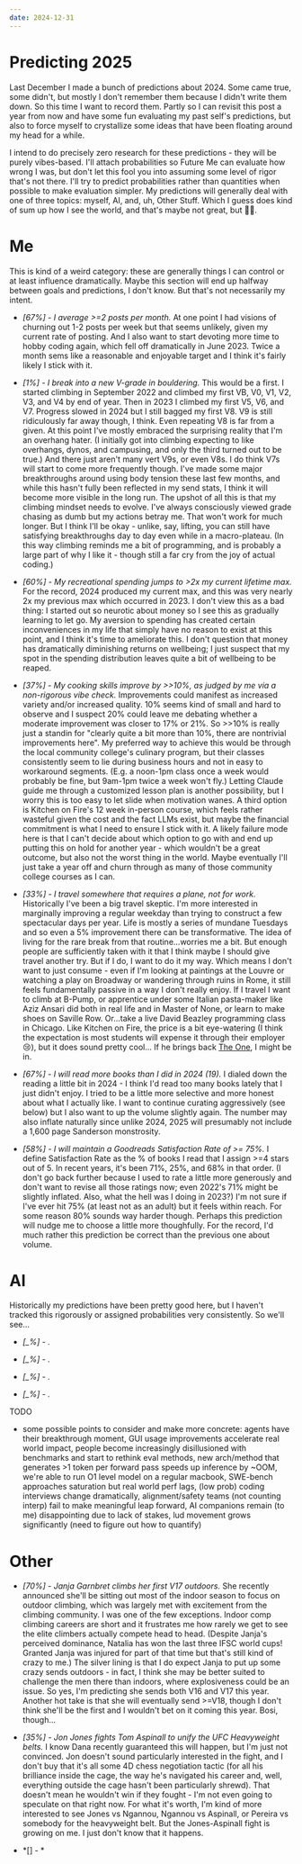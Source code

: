 ```yaml
---
date: 2024-12-31
---
```


# Predicting 2025

Last December I made a bunch of predictions about 2024. Some came true, some didn't, but mostly I don't remember them because I didn't write them down. So this time I want to record them. Partly so I can revisit this post a year from now and have some fun evaluating my past self's predictions, but also to force myself to crystallize some ideas that have been floating around my head for a while.

I intend to do precisely zero research for these predictions - they will be purely vibes-based. I'll attach probabilities so Future Me can evaluate how wrong I was, but don't let this fool you into assuming some level of rigor that's not there. I'll try to predict probabilities rather than quantities when possible to make evaluation simpler. My predictions will generally deal with one of three topics: myself, AI, and, uh, Other Stuff. Which I guess does kind of sum up how I see the world, and that's maybe not great, but 🤷‍♂️.

# Me
This is kind of a weird category: these are generally things I can control or at least influence dramatically. Maybe this section will end up halfway between goals and predictions, I don't know. But that's not necessarily my intent.

- *[67%] - I average >=2 posts per month.* At one point I had visions of churning out 1-2 posts per week but that seems unlikely, given my current rate of posting. And I also want to start devoting more time to hobby coding again, which fell off dramatically in June 2023. Twice a month sems like a reasonable and enjoyable target and I think it's fairly likely I stick with it.

- *[1%] - I break into a new V-grade in bouldering.* This would be a first. I started climbing in September 2022 and climbed my first VB, V0, V1, V2, V3, and V4 by end of year. Then in 2023 I climbed my first V5, V6, and V7. Progress slowed in 2024 but I still bagged my first V8. V9 is still ridiculously far away though, I think. Even repeating V8 is far from a given. At this point I've mostly embraced the surprising reality that I'm an overhang hater. (I initially got into climbing expecting to like overhangs, dynos, and campusing, and only the third turned out to be true.) And there just aren't many vert V9s, or even V8s. I do think V7s will start to come more frequently though. I've made some major breakthroughs around using body tension these last few months, and while this hasn't fully been reflected in my send stats, I think it will become more visible in the long run. The upshot of all this is that my climbing mindset needs to evolve. I've always consciously viewed grade chasing as dumb but my actions betray me. That won't work for much longer. But I think I'll be okay - unlike, say, lifting, you can still have satisfying breakthroughs day to day even while in a macro-plateau. (In this way climbing reminds me a bit of programming, and is probably a large part of why I like it - though still a far cry from the joy of actual coding.)

- *[60%] - My recreational spending jumps to >2x my current lifetime max.* For the record, 2024 produced my current max, and this was very nearly 2x my previous max which occurred in 2023. I don't view this as a bad thing: I started out so neurotic about money so I see this as gradually learning to let go. My aversion to spending has created certain inconveniences in my life that simply have no reason to exist at this point, and I think it's time to ameliorate this. I don't question that money has dramatically diminishing returns on wellbeing; I just suspect that my spot in the spending distribution leaves quite a bit of wellbeing to be reaped.

- *[37%] - My cooking skills improve by >>10%, as judged by me via a non-rigorous vibe check.* Improvements could manifest as increased variety and/or increased quality. 10% seems kind of small and hard to observe and I suspect 20% could leave me debating whether a moderate improvement was closer to 17% or 21%. So >>10% is really just a standin for "clearly quite a bit more than 10%, there are nontrivial improvements here". My preferred way to achieve this would be through the local community college's culinary program, but their classes consistently seem to lie during business hours and not in easy to workaround segments. (E.g. a noon-1pm class once a week would probably be fine, but 9am-1pm twice a week won't fly.) Letting Claude guide me through a customized lesson plan is another possibility, but I worry this is too easy to let slide when motivation wanes. A third option is Kitchen on Fire's 12 week in-person course, which feels rather wasteful given the cost and the fact LLMs exist, but maybe the financial commitment is what I need to ensure I stick with it. A likely failure mode here is that I can't decide about which option to go with and end up putting this on hold for another year - which wouldn't be a great outcome, but also not the worst thing in the world. Maybe eventually I'll just take a year off and churn through as many of those community college courses as I can.

- *[33%] - I travel somewhere that requires a plane, not for work.* Historically I've been a big travel skeptic. I'm more interested in marginally improving a regular weekday than trying to construct a few spectacular days per year. Life is mostly a series of mundane Tuesdays and so even a 5% improvement there can be transformative. The idea of living for the rare break from that routine...worries me a bit. But enough people are sufficiently taken with it that I think maybe I should give travel another try. But if I do, I want to do it my way. Which means I don't want to just consume - even if I'm looking at paintings at the Louvre or watching a play on Broadway or wandering through ruins in Rome, it still feels fundamentally passive in a way I don't really enjoy. If I travel I want to climb at B-Pump, or apprentice under some Italian pasta-maker like Aziz Ansari did both in real life and in Master of None, or learn to make shoes on Saville Row. Or...take a live David Beazley programming class in Chicago. Like Kitchen on Fire, the price is a bit eye-watering (I think the expectation is most students will expense it through their employer 😢), but it does sound pretty cool... If he brings back [The One](https://www.dabeaz.com/theone.html), I might be in.

- *[67%] - I will read more books than I did in 2024 (19).* I dialed down the reading a little bit in 2024 - I think I'd read too many books lately that I just didn't enjoy. I tried to be a little more selective and more honest about what I actually like. I want to continue curating aggressively (see below) but I also want to up the volume slightly again. The number may also inflate naturally since unlike 2024, 2025 will presumably not include a 1,600 page Sanderson monstrosity.

- *[58%] - I will maintain a Goodreads Satisfaction Rate of >= 75%.* I define Satisfaction Rate as the % of books I read that I assign >=4 stars out of 5. In recent years, it's been 71%, 25%, and 68% in that order. (I don't go back further because I used to rate a little more generously and don't want to revise all those ratings now; even 2022's 71% might be slightly inflated. Also, what the hell was I doing in 2023?) I'm not sure if I've ever hit 75% (at least not as an adult) but it feels within reach. For some reason 80% sounds way harder though. Perhaps this prediction will nudge me to choose a little more thoughfully. For the record, I'd much rather this prediction be correct than the previous one about volume.

# AI

Historically my predictions have been pretty good here, but I haven't tracked this rigorously or assigned probabilities very consistently. So we'll see...

- *[_%] - .*

- *[_%] - .*

- *[_%] - .*

- *[_%] - .*

TODO
- some possible points to consider and make more concrete: agents have their breakthrough moment, GUI usage improvements accelerate real world impact, people become increasingly disillusioned with benchmarks and start to rethink eval methods, new arch/method that generates >1 token per forward pass speeds up inference by ~OOM, we're able to run O1 level model on a regular macbook, SWE-bench approaches saturation but real world perf lags, (low prob) coding interviews change dramatically, alignment/safety teams (not counting interp) fail to make meaningful leap forward, AI companions remain (to me) disappointing due to lack of stakes, lud movement grows significantly (need to figure out how to quantify)

# Other

- *[70%] - Janja Garnbret climbs her first V17 outdoors.* She recently announced she'll be sitting out most of the indoor season to focus on outdoor climbing, which was largely met with excitement from the climbing community. I was one of the few exceptions. Indoor comp climbing careers are short and it frustrates me how rarely we get to see the elite climbers actually compete head to head. (Despite Janja's perceived dominance, Natalia has won the last three IFSC world cups! Granted Janja was injured for part of that time but that's still kind of crazy to me.) The silver lining is that I do expect Janja to put up some crazy sends outdoors - in fact, I think she may be better suited to challenge the men there than indoors, where explosiveness could be an issue. So yes, I'm predicting she sends both V16 and V17 this year. Another hot take is that she will eventually send >=V18, though I don't think she'll be the first and I wouldn't bet on it coming this year. Bosi, though...

- *[35%] - Jon Jones fights Tom Aspinall to unify the UFC Heavyweight belts.* I know Dana recently guaranteed this will happen, but I'm just not convinced. Jon doesn't sound particularly interested in the fight, and I don't buy that it's all some 4D chess negotiation tactic (for all his brilliance inside the cage, the way he's navigated his career and, well, everything outside the cage hasn't been particularly shrewd). That doesn't mean he wouldn't win if they fought - I'm not even going to speculate on that right now. For what it's worth, I'm kind of more interested to see Jones vs Ngannou, Ngannou vs Aspinall, or Pereira vs somebody for the heavyweight belt. But the Jones-Aspinall fight is growing on me. I just don't know that it happens.

- *[] - * 
